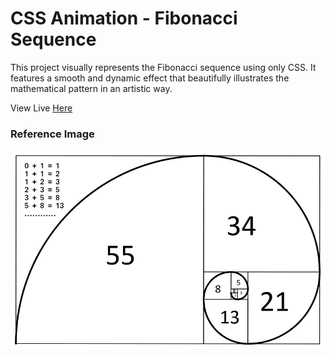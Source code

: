 # CSS Animation - Fibonacci Sequence

This project visually represents the Fibonacci sequence using only CSS. It features a smooth and dynamic effect that beautifully illustrates the mathematical pattern in an artistic way.

View Live [Here](https://nwoye-ezekiel.github.io/CSS-Animation-Fibonacci-Sequence/)

### Reference Image

![fibonacci-sequence](/fibonacci-sequence.png)